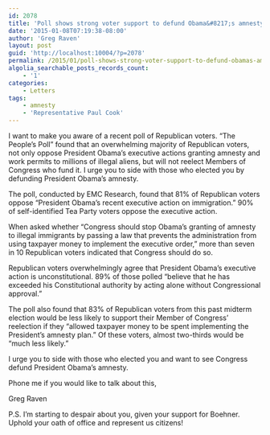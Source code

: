 ```yaml
---
id: 2078
title: 'Poll shows strong voter support to defund Obama&#8217;s amnesty'
date: '2015-01-08T07:19:38-08:00'
author: 'Greg Raven'
layout: post
guid: 'http://localhost:10004/?p=2078'
permalink: /2015/01/poll-shows-strong-voter-support-to-defund-obamas-amnesty/
algolia_searchable_posts_records_count:
    - '1'
categories:
    - Letters
tags:
    - amnesty
    - 'Representative Paul Cook'
---
```


I want to make you aware of a recent poll of Republican voters. “The People’s Poll” found that an overwhelming majority of Republican voters, not only oppose President Obama’s executive actions granting amnesty and work permits to millions of illegal aliens, but will not reelect Members of Congress who fund it. I urge you to side with those who elected you by defunding President Obama’s amnesty.

The poll, conducted by EMC Research, found that 81% of Republican voters oppose “President Obama’s recent executive action on immigration.” 90% of self-identified Tea Party voters oppose the executive action.

When asked whether “Congress should stop Obama’s granting of amnesty to illegal immigrants by passing a law that prevents the administration from using taxpayer money to implement the executive order,” more than seven in 10 Republican voters indicated that Congress should do so.

Republican voters overwhelmingly agree that President Obama’s executive action is unconstitutional. 89% of those polled “believe that he has exceeded his Constitutional authority by acting alone without Congressional approval.”

The poll also found that 83% of Republican voters from this past midterm election would be less likely to support their Member of Congress’ reelection if they “allowed taxpayer money to be spent implementing the President’s amnesty plan.” Of these voters, almost two-thirds would be “much less likely.”

I urge you to side with those who elected you and want to see Congress defund President Obama’s amnesty.

Phone me if you would like to talk about this,

Greg Raven

P.S. I’m starting to despair about you, given your support for Boehner. Uphold your oath of office and represent us citizens!